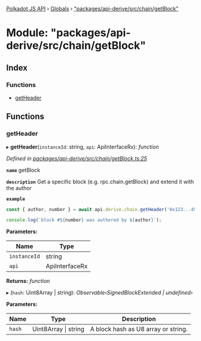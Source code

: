 [Polkadot JS API](../README.md) › [Globals](../globals.md) › ["packages/api-derive/src/chain/getBlock"](_packages_api_derive_src_chain_getblock_.md)

# Module: "packages/api-derive/src/chain/getBlock"

## Index

### Functions

* [getHeader](_packages_api_derive_src_chain_getblock_.md#getheader)

## Functions

###  getHeader

▸ **getHeader**(`instanceId`: string, `api`: ApiInterfaceRx): *function*

*Defined in [packages/api-derive/src/chain/getBlock.ts:25](https://github.com/polkadot-js/api/blob/0c99064b1/packages/api-derive/src/chain/getBlock.ts#L25)*

**`name`** getBlock

**`description`** Get a specific block (e.g. rpc.chain.getBlock) and extend it with the author

**`example`** 
<BR>

```javascript
const { author, number } = await api.derive.chain.getHeader('0x123...456');

console.log(`block #${number} was authored by ${author}`);
```

**Parameters:**

Name | Type |
------ | ------ |
`instanceId` | string |
`api` | ApiInterfaceRx |

**Returns:** *function*

▸ (`hash`: Uint8Array | string): *Observable‹SignedBlockExtended | undefined›*

**Parameters:**

Name | Type | Description |
------ | ------ | ------ |
`hash` | Uint8Array &#124; string | A block hash as U8 array or string. |
